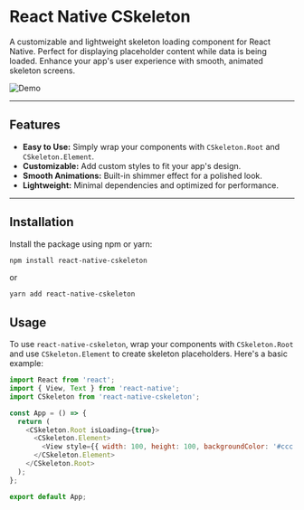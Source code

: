 # React Native CSkeleton

A customizable and lightweight skeleton loading component for React Native. Perfect for displaying placeholder content while data is being loaded. Enhance your app's user experience with smooth, animated skeleton screens.

![Demo](https://media.giphy.com/media/your-demo-gif-url.gif) <!-- Add a demo GIF if possible -->

---

## Features

- **Easy to Use:** Simply wrap your components with `CSkeleton.Root` and `CSkeleton.Element`.
- **Customizable:** Add custom styles to fit your app's design.
- **Smooth Animations:** Built-in shimmer effect for a polished look.
- **Lightweight:** Minimal dependencies and optimized for performance.

---

## Installation

Install the package using npm or yarn:

```bash
npm install react-native-cskeleton
```

or

```bash
yarn add react-native-cskeleton
```

## Usage

To use `react-native-cskeleton`, wrap your components with `CSkeleton.Root` and use `CSkeleton.Element` to create skeleton placeholders. Here's a basic example:

```javascript
import React from 'react';
import { View, Text } from 'react-native';
import CSkeleton from 'react-native-cskeleton';

const App = () => {
  return (
    <CSkeleton.Root isLoading={true}>
      <CSkeleton.Element>
        <View style={{ width: 100, height: 100, backgroundColor: '#ccc' }} />
      </CSkeleton.Element>
    </CSkeleton.Root>
  );
};

export default App;
```
